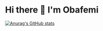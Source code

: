 # Hi there 👋 I'm Obafemi

[![Anurag's GitHub stats](https://github-readme-stats.vercel.app/api?username=swisscodes)](https://github.com/swisscodes/github-readme-stats)

